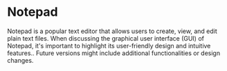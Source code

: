 # Notepad
Notepad is a popular text editor that allows users to create, view, and edit plain text files. When discussing the graphical user interface (GUI) of Notepad, it's important to highlight its user-friendly design and intuitive features.. Future versions might include additional functionalities or design changes.
